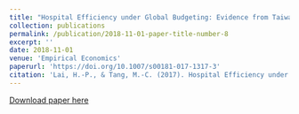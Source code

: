 ```yaml
---
title: "Hospital Efficiency under Global Budgeting: Evidence from Taiwan"
collection: publications
permalink: /publication/2018-11-01-paper-title-number-8
excerpt: ''
date: 2018-11-01
venue: 'Empirical Economics'
paperurl: 'https://doi.org/10.1007/s00181-017-1317-3'
citation: 'Lai, H.-P., & Tang, M.-C. (2017). Hospital Efficiency under Global Budgeting: Evidence from Taiwan. Empirical Economics, 55(3), 937-963 '
---
```


[Download paper here](http://www.google.com/url?q=http%3A%2F%2Fdx.doi.org%2F10.2139%2Fssrn.2734507&sa=D&sntz=1&usg=AFQjCNHN7DeYuvThRssBKxUo0jgr5pI1Rw)
